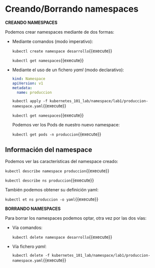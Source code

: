 # Creando/Borrando namespaces

**CREANDO NAMESPACES**

Podemos crear namespaces mediante de dos formas:

- Mediante comandos (modo imperativo):

  `kubectl create namespace desarrollo`{{execute}}

  `kubectl get namespaces`{{execute}}

- Mediante el uso de un fichero *yaml* (modo declarativo):

  ```yaml
  kind: Namespace
  apiVersion: v1
  metadata:
    name: produccion
  ```

  `kubectl apply -f kubernetes_101_lab/namespace/lab1/produccion-namespace.yaml`{{execute}}
  
  `kubectl get namespaces`{{execute}}
  
  Podemos ver los Pods de nuestro nuevo namespace:
  
  `kubectl get pods -n produccion`{{execute}}



## Información del namespace

Podemos ver las características del namespace creado:

`kubectl describe namespace produccion`{{execute}}

`kubectl describe ns produccion`{{execute}}

También podemos obtener su definición yaml:

`kubectl et ns produccion -o yaml`{{execute}}



**BORRANDO NAMESPACES**

Para borrar los namespaces podemos optar, otra vez por las dos vías:

- Vía comandos:

  `kubectl delete namespace desarrollo`{{execute}}

- Vía fichero *yaml*:

  `kubectl delete -f kubernetes_101_lab/namespace/lab1/produccion-namespace.yaml`{{execute}}